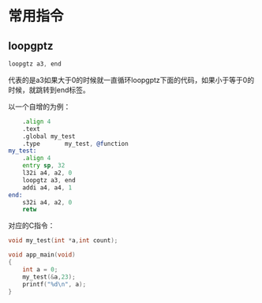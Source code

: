 # 常用指令


## loopgptz

```c
loopgtz a3, end          
```

代表的是a3如果大于0的时候就一直循环loopgptz下面的代码，如果小于等于0的时候，就跳转到end标签。

以一个自增的为例：
```asm
    .align 4
    .text
    .global my_test
    .type       my_test, @function
my_test:
    .align 4
    entry sp, 32           
    l32i a4, a2, 0             
    loopgtz a3, end          
    addi a4, a4, 1               
end:
    s32i a4, a2, 0  
    retw                            

```

对应的C指令：

```c
void my_test(int *a,int count);

void app_main(void)
{
    int a = 0;
    my_test(&a,23);
    printf("%d\n", a);
}
```
